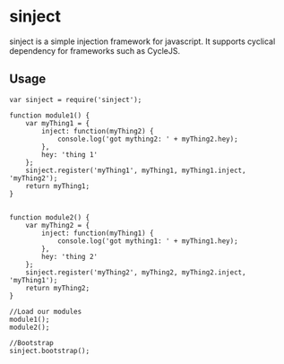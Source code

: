 # sinject

sinject is a simple injection framework for javascript.  It supports cyclical dependency for frameworks such as CycleJS.

## Usage

    var sinject = require('sinject');

    function module1() {
        var myThing1 = {
            inject: function(myThing2) {
                console.log('got mything2: ' + myThing2.hey);
            },
            hey: 'thing 1'
        };
        sinject.register('myThing1', myThing1, myThing1.inject, 'myThing2');
        return myThing1;
    }


    function module2() {
        var myThing2 = {
            inject: function(myThing1) {
                console.log('got mything1: ' + myThing1.hey);
            },
            hey: 'thing 2'
        };
        sinject.register('myThing2', myThing2, myThing2.inject, 'myThing1');
        return myThing2;
    }

    //Load our modules
    module1();
    module2();

    //Bootstrap
    sinject.bootstrap();